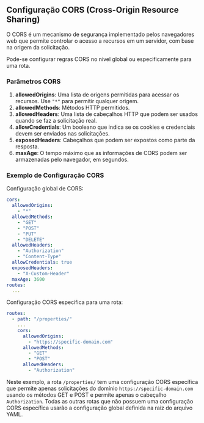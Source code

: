 ## Configuração CORS (Cross-Origin Resource Sharing)

O CORS é um mecanismo de segurança implementado pelos navegadores web que permite controlar o acesso a recursos em um servidor, com base na origem da solicitação.

Pode-se configurar regras CORS no nível global ou especificamente para uma rota.

### Parâmetros CORS

1. **allowedOrigins**: Uma lista de origens permitidas para acessar os recursos. Use `"*"` para permitir qualquer origem.
2. **allowedMethods**: Métodos HTTP permitidos.
3. **allowedHeaders**: Uma lista de cabeçalhos HTTP que podem ser usados quando se faz a solicitação real.
4. **allowCredentials**: Um booleano que indica se os cookies e credenciais devem ser enviados nas solicitações.
5. **exposedHeaders**: Cabeçalhos que podem ser expostos como parte da resposta.
6. **maxAge**: O tempo máximo que as informações de CORS podem ser armazenadas pelo navegador, em segundos.

### Exemplo de Configuração CORS

Configuração global de CORS:

```yaml
cors:
  allowedOrigins:
    - "*"
  allowedMethods:
    - "GET"
    - "POST"
    - "PUT"
    - "DELETE"
  allowedHeaders:
    - "Authorization"
    - "Content-Type"
  allowCredentials: true
  exposedHeaders:
    - "X-Custom-Header"
  maxAge: 3600
routes:
  ...
```

Configuração CORS específica para uma rota:

```yaml
routes:
  - path: "/properties/"
    ...
    cors:
      allowedOrigins:
        - "https://specific-domain.com"
      allowedMethods:
        - "GET"
        - "POST"
      allowedHeaders:
        - "Authorization"
```

Neste exemplo, a rota `/properties/` tem uma configuração CORS específica que permite apenas solicitações do domínio `https://specific-domain.com` usando os métodos GET e POST e permite apenas o cabeçalho `Authorization`. Todas as outras rotas que não possuem uma configuração CORS específica usarão a configuração global definida na raiz do arquivo YAML.
